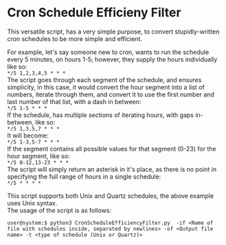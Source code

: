 # Cron Schedule Efficieny Filter
This versatile script, has a very simple purpose, to convert stupidly-written cron schedules to be more simple and efficient.

For example, let's say someone new to cron, wants to run the schedule every 5 minutes, on hours 1-5; however, they supply the hours individually like so:  
`*/5 1,2,3,4,5 * * *`  
The script goes through each segment of the schedule, and ensures simplicity, in this case, it would convert the hour segment into a list of numbers, iterate through them, and convert it to use the first number and last number of that list, with a dash in between:  
`*/5 1-5 * * *`  
If the schedule, has multiple sections of iterating hours, with gaps in-between, like so:  
`*/5 1,3,5,7 * * *`  
It will become:  
`*/5 1-3,5-7 * * *`  
If the segment contains all possible values for that segment (0-23) for the hour segment, like so:  
`*/5 0-12,13-23 * * *`  
The script will simply return an asterisk in it's place, as there is no point in specifying the full range of hours in a single schedule:  
`*/5 * * * *`

This script supports both Unix and Quartz schedules, the above example uses Unix syntax.  
The usage of the script is as follows:  
```console
user@system:$ python3 CronScheduleEfficiencyFilter.py  -if <Name of file with schedules inside, separated by newlines> -of <Output file name> -t <type of schedule (Unix or Quartz)>
```
